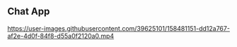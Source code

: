 ## Chat App

https://user-images.githubusercontent.com/39625101/158481151-dd12a767-af2e-4d0f-84f8-d55a0f2120a0.mp4

